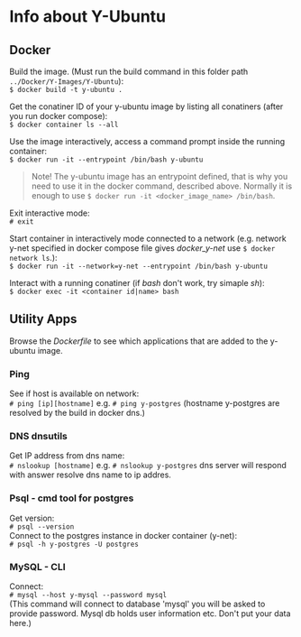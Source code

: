 # Info about Y-Ubuntu  

## Docker
Build the image. (Must run the build command in this folder path `../Docker/Y-Images/Y-Ubuntu`):  
    `$ docker build -t y-ubuntu . `  

Get the conatiner ID of your y-ubuntu image by listing all conatiners (after you run docker compose):  
    `$ docker container ls --all`  

Use the image interactively, access a command prompt inside the running container:  
    `$ docker run -it --entrypoint /bin/bash y-ubuntu`  
>Note!
> The y-ubuntu image has an entrypoint defined, that is why you need to use it in the docker command, described above. Normally it is enough to use `$ docker run -it <docker_image_name> /bin/bash`.  

Exit interactive mode:  
    `# exit`  

Start container in interactively mode connected to a network (e.g. network y-net specified in docker compose file gives *docker_y-net* use `$ docker network ls`.):  
    `$ docker run -it --network=y-net --entrypoint /bin/bash y-ubuntu`  

Interact with a running conatiner (if *bash* don't work, try simaple *sh*):  
    `$ docker exec -it <container id|name> bash  `

## Utility Apps
Browse the *Dockerfile* to see which applications that are added to the y-ubuntu image.

### Ping
See if host is available on network:  
    `# ping [ip][hostname]` e.g. `# ping y-postgres` (hostname y-postgres are resolved by the build in docker dns.)  

### DNS dnsutils  
Get IP address from dns name:  
    `# nslookup [hostname]` e.g. `# nslookup y-postgres` dns server will respond with answer resolve dns name to ip addres.  

### Psql - cmd tool for postgres
Get version:  
    `# psql --version`  
Connect to the postgres instance in docker container (y-net):  
    `# psql -h y-postgres -U postgres`  

### MySQL - CLI  
Connect:  
    `# mysql --host y-mysql --password mysql`  
(This command will connect to database 'mysql' you will be asked to provide password. Mysql db holds user information etc. Don't put your data here.)  





